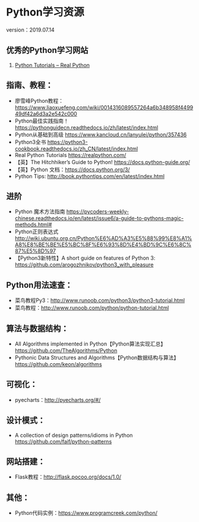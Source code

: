 # Python学习资源
version：2019.07.14

## 优秀的Python学习网站
1. [Python Tutorials – Real Python](https://realpython.com/)


## 指南、教程：
- 廖雪峰Python教程：https://www.liaoxuefeng.com/wiki/0014316089557264a6b348958f449949df42a6d3a2e542c000
- Python最佳实践指南！https://pythonguidecn.readthedocs.io/zh/latest/index.html
- Python从基础到高级 https://www.kancloud.cn/lanyulei/python/357436
- Python3全书 https://python3-cookbook.readthedocs.io/zh_CN/latest/index.html
- Real Python Tutorials https://realpython.com/
- 【英】The Hitchhiker’s Guide to Python!  https://docs.python-guide.org/
- 【英】Python 文档：https://docs.python.org/3/
- Python Tips: http://book.pythontips.com/en/latest/index.html

## 进阶
- Python 魔术方法指南 https://pycoders-weekly-chinese.readthedocs.io/en/latest/issue6/a-guide-to-pythons-magic-methods.html#
- Python正则表达式 http://wiki.ubuntu.org.cn/Python%E6%AD%A3%E5%88%99%E8%A1%A8%E8%BE%BE%E5%BC%8F%E6%93%8D%E4%BD%9C%E6%8C%87%E5%8D%97
- 【Python3新特性】A short guide on features of Python 3: https://github.com/arogozhnikov/python3_with_pleasure

## Python用法速查：
- 菜鸟教程Py3：http://www.runoob.com/python3/python3-tutorial.html
- 菜鸟教程：http://www.runoob.com/python/python-tutorial.html


## 算法与数据结构：
- All Algorithms implemented in Python【Python算法实现汇总】https://github.com/TheAlgorithms/Python
- Pythonic Data Structures and Algorithms【Python数据结构与算法】https://github.com/keon/algorithms

## 可视化：
- pyecharts：http://pyecharts.org/#/

## 设计模式：
- A collection of design patterns/idioms in Python https://github.com/faif/python-patterns

## 网站搭建：
- Flask教程：http://flask.pocoo.org/docs/1.0/

## 其他：
- Python代码实例：https://www.programcreek.com/python/
